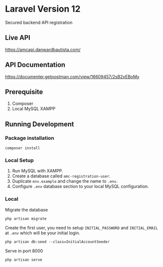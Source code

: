 # Laravel Version 12

Secured backend API registration

## Live API
https://amcapi.danwardbautista.com/

## API Documentation
https://documenter.getpostman.com/view/16609457/2sB2xEBoMy

## Prerequisite
1. Composer
2. Local MySQL XAMPP

## Running Development
### Package installation
```shell
composer install
```
### Local Setup
1. Run MySQL with XAMPP.
2. Create a database called `amc-registration-user`.
3. Duplicate `env.example` and change the name to `.env`.
4. Configure `.env` database section to your local MySQL configuration.

### Local
Migrate the database
```shell
php artisan migrate
```
Create the first user, you need to setup `INITIAL_PASSWORD` and `INITIAL_EMAIL` at `.env` which will be your initial login.
```shell
php artisan db:seed --class=InitialAccountSeeder
```
Serve in port 8000
```shell
php artisan serve
```

